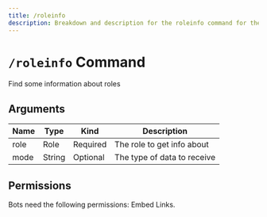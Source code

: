 ```yaml
---
title: /roleinfo
description: Breakdown and description for the roleinfo command for the Chewbotcca Discord bot
---
```


# `/roleinfo` Command

Find some information about roles

## Arguments

| Name | Type   | Kind     | Description                 |
|------|--------|----------|-----------------------------|
| role | Role   | Required | The role to get info about  |
| mode | String | Optional | The type of data to receive |

## Permissions

Bots need the following permissions: Embed Links.
